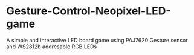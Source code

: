 # Gesture-Control-Neopixel-LED-game
A simple and interactive LED board game using PAJ7620 Gesture sensor and WS2812b addresable RGB LEDs
